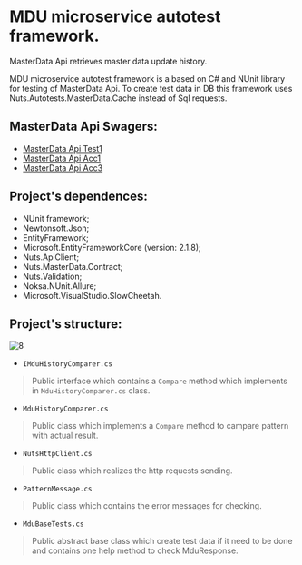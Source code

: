 # MDU microservice autotest framework.

MasterData Api retrieves master data update history.

MDU microservice autotest framework is a based on C# and NUnit library for testing of MasterData Api.
To create test data in DB this framework uses Nuts.Autotests.MasterData.Cache instead of Sql requests.

## MasterData Api Swagers:
- [MasterData Api Test1](http://mdu.test1.nutsservices.local/index.html)
- [MasterData Api Acc1](http://mdu.acc1.nutsservices.local/index.html)
- [MasterData Api Acc3](http://mdu.acc3.nutsservices.local/index.html)

## Project's dependences:
- NUnit framework;
- Newtonsoft.Json;
- EntityFramework;
- Microsoft.EntityFrameworkCore (version: 2.1.8);
- Nuts.ApiClient;
- Nuts.MasterData.Contract;
- Nuts.Validation;
- Noksa.NUnit.Allure;
- Microsoft.VisualStudio.SlowCheetah.

## Project's structure:
![8](https://user-images.githubusercontent.com/45104581/58333753-cdf97900-7e46-11e9-88d2-ef77f27a8585.png)

* `IMduHistoryComparer.cs`
> Public interface which contains a `Compare` method which implements in `MduHistoryComparer.cs` class.
* `MduHistoryComparer.cs`
> Public class which implements a `Compare` method to campare pattern with actual result.
* `NutsHttpClient.cs`
> Public class which realizes the http requests sending.
* `PatternMessage.cs`
> Public class which contains the error messages for checking.
* `MduBaseTests.cs`
> Public abstract base class which create test data if it need to be done and contains one help method to check MduResponse.
